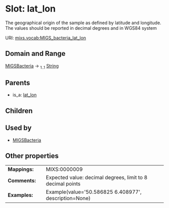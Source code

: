 
# Slot: lat_lon


The geographical origin of the sample as defined by latitude and longitude. The values should be reported in decimal degrees and in WGS84 system

URI: [mixs.vocab:MIGS_bacteria_lat_lon](https://w3id.org/mixs/vocab/MIGS_bacteria_lat_lon)


## Domain and Range

[MIGSBacteria](MIGSBacteria.md) &#8594;  <sub>1..1</sub> [String](types/String.md)

## Parents

 *  is_a: [lat_lon](lat_lon.md)

## Children


## Used by

 * [MIGSBacteria](MIGSBacteria.md)

## Other properties

|  |  |  |
| --- | --- | --- |
| **Mappings:** | | MIXS:0000009 |
| **Comments:** | | Expected value: decimal degrees,  limit to 8 decimal points |
| **Examples:** | | Example(value='50.586825 6.408977', description=None) |

